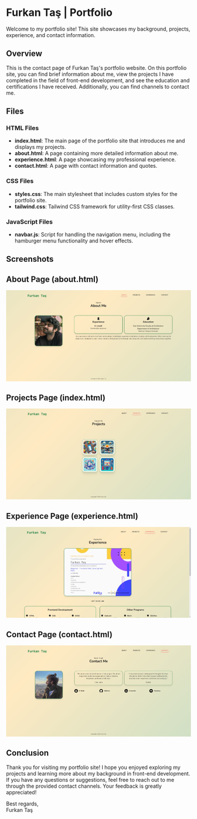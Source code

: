 # Furkan Taş | Portfolio
Welcome to my portfolio site! This site showcases my background, projects, experience, and contact information.
## Overview

This is the contact page of Furkan Taş's portfolio website. On this portfolio site, you can find brief information about me, view the projects I have completed in the field of front-end development, and see the education and certifications I have received. Additionally, you can find channels to contact me.

## Files

### HTML Files
- **index.html**: The main page of the portfolio site that introduces me and displays my projects.
- **about.html**: A page containing more detailed information about me.
- **experience.html**: A page showcasing my professional experience.
- **contact.html**: A page with contact information and quotes.

### CSS Files
- **styles.css**: The main stylesheet that includes custom styles for the portfolio site.
- **tailwind.css**: Tailwind CSS framework for utility-first CSS classes.

### JavaScript Files
- **navbar.js**: Script for handling the navigation menu, including the hamburger menu functionality and hover effects.

## Screenshots

## About Page (about.html)
![About Page](public/img/1about.jpg)
## Projects Page (index.html)
![Projects Page](public/img/2projects.jpg)
## Experience Page (experience.html)
![Experience Page](public/img/3experience.jpg)
## Contact Page (contact.html)
![Experience Page](public/img/4contact.jpg)

## Conclusion

Thank you for visiting my portfolio site! I hope you enjoyed exploring my projects and learning more about my background in front-end development. If you have any questions or suggestions, feel free to reach out to me through the provided contact channels. Your feedback is greatly appreciated!

Best regards,  
Furkan Taş